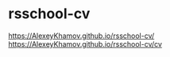 # rsschool-cv
https://AlexeyKhamov.github.io/rsschool-cv/
https://AlexeyKhamov.github.io/rsschool-cv/cv
